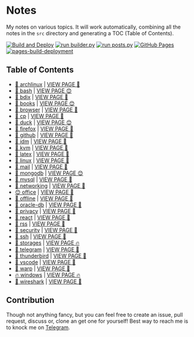 # Notes

My notes on various topics. It will work automatically, combining all the notes in the `src` directory and generating a TOC (Table of Contents).

[![Build and Deploy](https://github.com/SharafatKarim/notes/actions/workflows/action.yml/badge.svg)](https://github.com/SharafatKarim/notes/actions/workflows/action.yml)
[![run builder.py](https://github.com/SharafatKarim/notes/actions/workflows/action.yml/badge.svg)](https://github.com/SharafatKarim/notes/actions/workflows/action.yml)
[![run posts.py](https://github.com/SharafatKarim/notes/actions/workflows/posts.yml/badge.svg)](https://github.com/SharafatKarim/notes/actions/workflows/posts.yml)
[![GitHub Pages](https://github.com/SharafatKarim/notes/actions/workflows/gh-pages.yml/badge.svg)](https://github.com/SharafatKarim/notes/actions/workflows/gh-pages.yml)
[![pages-build-deployment](https://github.com/SharafatKarim/notes/actions/workflows/pages/pages-build-deployment/badge.svg)](https://github.com/SharafatKarim/notes/actions/workflows/pages/pages-build-deployment)


## Table of Contents

- [🤖 archlinux](src/archlinux.md) | <a href='https://sharafat.is-a.dev/notes/archlinux' target='_blank'>VIEW PAGE 🎉</a>
- [🎉 bash](src/bash.md) | <a href='https://sharafat.is-a.dev/notes/bash' target='_blank'>VIEW PAGE 😊</a>
- [👾 bdix](src/bdix.md) | <a href='https://sharafat.is-a.dev/notes/bdix' target='_blank'>VIEW PAGE 👾</a>
- [🚀 books](src/books.md) | <a href='https://sharafat.is-a.dev/notes/books' target='_blank'>VIEW PAGE 😊</a>
- [🌈 browser](src/browser.md) | <a href='https://sharafat.is-a.dev/notes/browser' target='_blank'>VIEW PAGE 👾</a>
- [👾 cp](src/cp.md) | <a href='https://sharafat.is-a.dev/notes/cp' target='_blank'>VIEW PAGE 🎸</a>
- [🤖 duck](src/duck.md) | <a href='https://sharafat.is-a.dev/notes/duck' target='_blank'>VIEW PAGE 😊</a>
- [🍕 firefox](src/firefox.md) | <a href='https://sharafat.is-a.dev/notes/firefox' target='_blank'>VIEW PAGE 🍕</a>
- [👾 github](src/github.md) | <a href='https://sharafat.is-a.dev/notes/github' target='_blank'>VIEW PAGE 🎸</a>
- [🎸 idm](src/idm.md) | <a href='https://sharafat.is-a.dev/notes/idm' target='_blank'>VIEW PAGE 🌈</a>
- [🎸 kvm](src/kvm.md) | <a href='https://sharafat.is-a.dev/notes/kvm' target='_blank'>VIEW PAGE 🍕</a>
- [👾 latex](src/latex.md) | <a href='https://sharafat.is-a.dev/notes/latex' target='_blank'>VIEW PAGE 🚀</a>
- [🤖 linux](src/linux.md) | <a href='https://sharafat.is-a.dev/notes/linux' target='_blank'>VIEW PAGE 🚀</a>
- [🌈 mail](src/mail.md) | <a href='https://sharafat.is-a.dev/notes/mail' target='_blank'>VIEW PAGE 🤖</a>
- [🌟 mongodb](src/mongodb.md) | <a href='https://sharafat.is-a.dev/notes/mongodb' target='_blank'>VIEW PAGE 😊</a>
- [🌟 mysql](src/mysql.md) | <a href='https://sharafat.is-a.dev/notes/mysql' target='_blank'>VIEW PAGE 🎉</a>
- [🎸 networking](src/networking.md) | <a href='https://sharafat.is-a.dev/notes/networking' target='_blank'>VIEW PAGE 🚀</a>
- [😊 office](src/office.md) | <a href='https://sharafat.is-a.dev/notes/office' target='_blank'>VIEW PAGE 👾</a>
- [🌈 offline](src/offline.md) | <a href='https://sharafat.is-a.dev/notes/offline' target='_blank'>VIEW PAGE 🎉</a>
- [🌈 oracle-db](src/oracle-db.md) | <a href='https://sharafat.is-a.dev/notes/oracle-db' target='_blank'>VIEW PAGE 🚀</a>
- [🎸 privacy](src/privacy.md) | <a href='https://sharafat.is-a.dev/notes/privacy' target='_blank'>VIEW PAGE 🚀</a>
- [👾 react](src/react.md) | <a href='https://sharafat.is-a.dev/notes/react' target='_blank'>VIEW PAGE 👾</a>
- [🤖 rss](src/rss.md) | <a href='https://sharafat.is-a.dev/notes/rss' target='_blank'>VIEW PAGE 🍕</a>
- [🤖 security](src/security.md) | <a href='https://sharafat.is-a.dev/notes/security' target='_blank'>VIEW PAGE 🌟</a>
- [🌟 ssh](src/ssh.md) | <a href='https://sharafat.is-a.dev/notes/ssh' target='_blank'>VIEW PAGE 🎉</a>
- [🎸 storages](src/storages.md) | <a href='https://sharafat.is-a.dev/notes/storages' target='_blank'>VIEW PAGE 🔥</a>
- [👾 telegram](src/telegram.md) | <a href='https://sharafat.is-a.dev/notes/telegram' target='_blank'>VIEW PAGE 🎉</a>
- [🎉 thunderbird](src/thunderbird.md) | <a href='https://sharafat.is-a.dev/notes/thunderbird' target='_blank'>VIEW PAGE 🎸</a>
- [🌟 vscode](src/vscode.md) | <a href='https://sharafat.is-a.dev/notes/vscode' target='_blank'>VIEW PAGE 👾</a>
- [🎉 warp](src/warp.md) | <a href='https://sharafat.is-a.dev/notes/warp' target='_blank'>VIEW PAGE 🌟</a>
- [🔥 windows](src/windows.md) | <a href='https://sharafat.is-a.dev/notes/windows' target='_blank'>VIEW PAGE 🔥</a>
- [🤖 wireshark](src/wireshark.md) | <a href='https://sharafat.is-a.dev/notes/wireshark' target='_blank'>VIEW PAGE 🎉</a>

## Contribution

Though not anything fancy, but you can feel free to create an issue, pull request, discuss or, clone an get one for yourself!
Best way to reach me is to knock me on [Telegram](https://t.me/SharafatKarim).

